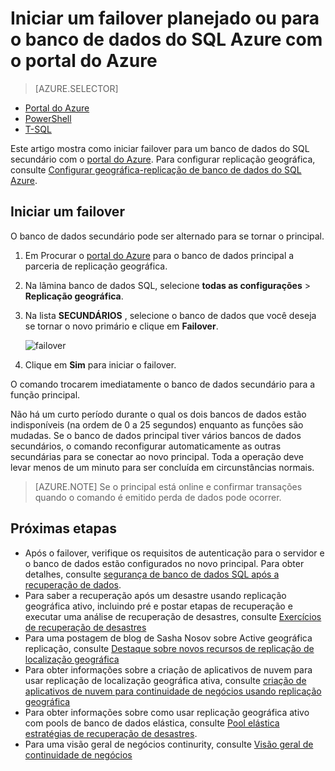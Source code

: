 <properties 
    pageTitle="Iniciar um failover planejado ou para o banco de dados do SQL Azure com o portal Azure | Microsoft Azure" 
    description="Iniciar um failover planejado ou para o banco de dados do SQL Azure usando o portal do Azure" 
    services="sql-database" 
    documentationCenter="" 
    authors="stevestein" 
    manager="jhubbard" 
    editor=""/>

<tags
    ms.service="sql-database"
    ms.devlang="NA"
    ms.topic="article"
    ms.tgt_pltfrm="NA"
    ms.workload="data-management" 
    ms.date="08/29/2016"
    ms.author="sstein"/>

# <a name="initiate-a-planned-or-unplanned-failover-for-azure-sql-database-with-the-azure-portal"></a>Iniciar um failover planejado ou para o banco de dados do SQL Azure com o portal do Azure


> [AZURE.SELECTOR]
- [Portal do Azure](sql-database-geo-replication-failover-portal.md)
- [PowerShell](sql-database-geo-replication-failover-powershell.md)
- [T-SQL](sql-database-geo-replication-failover-transact-sql.md)


Este artigo mostra como iniciar failover para um banco de dados do SQL secundário com o [portal do Azure](http://portal.azure.com). Para configurar replicação geográfica, consulte [Configurar geográfica-replicação de banco de dados do SQL Azure](sql-database-geo-replication-portal.md).


## <a name="initiate-a-failover"></a>Iniciar um failover

O banco de dados secundário pode ser alternado para se tornar o principal.  

1. Em Procurar o [portal do Azure](http://portal.azure.com) para o banco de dados principal a parceria de replicação geográfica.
2. Na lâmina banco de dados SQL, selecione **todas as configurações** > **Replicação geográfica**.
3. Na lista **SECUNDÁRIOS** , selecione o banco de dados que você deseja se tornar o novo primário e clique em **Failover**.

    ![failover][2]

4. Clique em **Sim** para iniciar o failover.

O comando trocarem imediatamente o banco de dados secundário para a função principal. 

Não há um curto período durante o qual os dois bancos de dados estão indisponíveis (na ordem de 0 a 25 segundos) enquanto as funções são mudadas. Se o banco de dados principal tiver vários bancos de dados secundários, o comando reconfigurar automaticamente as outras secundárias para se conectar ao novo principal. Toda a operação deve levar menos de um minuto para ser concluída em circunstâncias normais. 

>[AZURE.NOTE] Se o principal está online e confirmar transações quando o comando é emitido perda de dados pode ocorrer.


## <a name="next-steps"></a>Próximas etapas   

- Após o failover, verifique os requisitos de autenticação para o servidor e o banco de dados estão configurados no novo principal. Para obter detalhes, consulte [segurança de banco de dados SQL após a recuperação de dados](sql-database-geo-replication-security-config.md).
- Para saber a recuperação após um desastre usando replicação geográfica ativo, incluindo pré e postar etapas de recuperação e executar uma análise de recuperação de desastres, consulte [Exercícios de recuperação de desastres](sql-database-disaster-recovery.md)
- Para uma postagem de blog de Sasha Nosov sobre Active geográfica replicação, consulte [Destaque sobre novos recursos de replicação de localização geográfica](https://azure.microsoft.com/blog/spotlight-on-new-capabilities-of-azure-sql-database-geo-replication/)
- Para obter informações sobre a criação de aplicativos de nuvem para usar replicação de localização geográfica ativa, consulte [criação de aplicativos de nuvem para continuidade de negócios usando replicação geográfica](sql-database-designing-cloud-solutions-for-disaster-recovery.md)
- Para obter informações sobre como usar replicação geográfica ativo com pools de banco de dados elástica, consulte [Pool elástica estratégias de recuperação de desastres](sql-database-disaster-recovery-strategies-for-applications-with-elastic-pool.md).
- Para uma visão geral de negócios continurity, consulte [Visão geral de continuidade de negócios](sql-database-business-continuity.md)




<!--Image references-->
[1]: ./media/sql-database-geo-replication-failover-portal/failover.png
[2]: ./media/sql-database-geo-replication-failover-portal/secondaries.png
